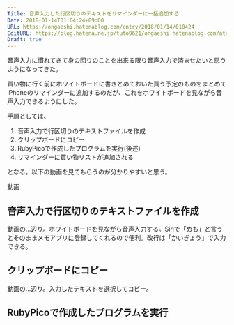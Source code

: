 ```yaml
---
Title: 音声入力した行区切りのテキストをリマインダーに一括追加する
Date: 2018-01-14T01:04:24+09:00
URL: https://ongaeshi.hatenablog.com/entry/2018/01/14/010424
EditURL: https://blog.hatena.ne.jp/tuto0621/ongaeshi.hatenablog.com/atom/entry/8599973812337070344
Draft: true
---
```


音声入力に慣れてきて身の回りのことを出来る限り音声入力で済ませたいと思うようになってきた。

買い物に行く前にホワイトボードに書きとめておいた買う予定のものをまとめてiPhoneのリマインダーに追加するのだが、これをホワイトボードを見ながら音声入力できるようにした。

手順としては、

1. 音声入力で行区切りのテキストファイルを作成
1. クリップボードにコピー
1. RubyPicoで作成したプログラムを実行(後述)
1. リマインダーに買い物リストが追加される

となる。以下の動画を見てもらうのが分かりやすいと思う。

動画

## 音声入力で行区切りのテキストファイルを作成

動画の...辺り。ホワイトボードを見ながら音声入力する。Siriで「めも」と言うとそのままメモアプリに登録してくれるので便利。改行は「かいぎょう」で入力できる。

## クリップボードにコピー
動画の...辺り。入力したテキストを選択してコピー。

## RubyPicoで作成したプログラムを実行

